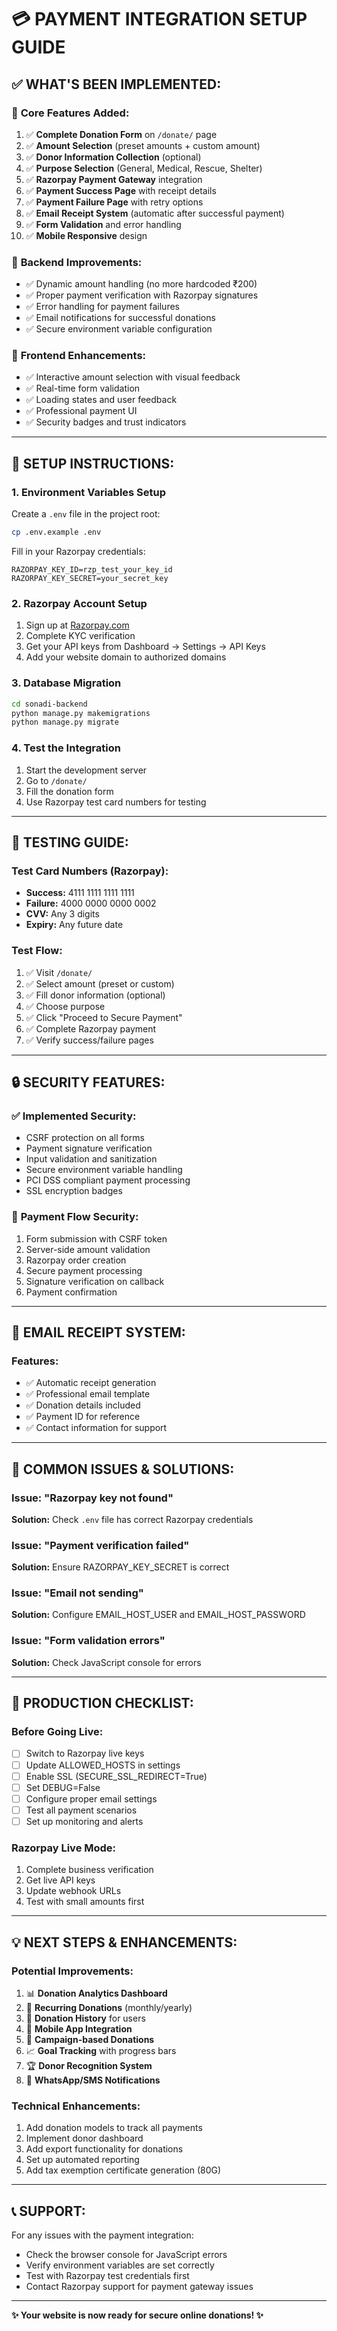 # 💳 PAYMENT INTEGRATION SETUP GUIDE

## ✅ **WHAT'S BEEN IMPLEMENTED:**

### 🚀 **Core Features Added:**
1. ✅ **Complete Donation Form** on `/donate/` page
2. ✅ **Amount Selection** (preset amounts + custom amount)
3. ✅ **Donor Information Collection** (optional)
4. ✅ **Purpose Selection** (General, Medical, Rescue, Shelter)
5. ✅ **Razorpay Payment Gateway** integration
6. ✅ **Payment Success Page** with receipt details
7. ✅ **Payment Failure Page** with retry options
8. ✅ **Email Receipt System** (automatic after successful payment)
9. ✅ **Form Validation** and error handling
10. ✅ **Mobile Responsive** design

### 🔧 **Backend Improvements:**
- ✅ Dynamic amount handling (no more hardcoded ₹200)
- ✅ Proper payment verification with Razorpay signatures
- ✅ Error handling for payment failures
- ✅ Email notifications for successful donations
- ✅ Secure environment variable configuration

### 🎨 **Frontend Enhancements:**
- ✅ Interactive amount selection with visual feedback
- ✅ Real-time form validation
- ✅ Loading states and user feedback
- ✅ Professional payment UI
- ✅ Security badges and trust indicators

---

## 🚀 **SETUP INSTRUCTIONS:**

### 1. **Environment Variables Setup**
Create a `.env` file in the project root:
```bash
cp .env.example .env
```

Fill in your Razorpay credentials:
```env
RAZORPAY_KEY_ID=rzp_test_your_key_id
RAZORPAY_KEY_SECRET=your_secret_key
```

### 2. **Razorpay Account Setup**
1. Sign up at [Razorpay.com](https://razorpay.com)
2. Complete KYC verification
3. Get your API keys from Dashboard → Settings → API Keys
4. Add your website domain to authorized domains

### 3. **Database Migration**
```bash
cd sonadi-backend
python manage.py makemigrations
python manage.py migrate
```

### 4. **Test the Integration**
1. Start the development server
2. Go to `/donate/`
3. Fill the donation form
4. Use Razorpay test card numbers for testing

---

## 🧪 **TESTING GUIDE:**

### Test Card Numbers (Razorpay):
- **Success:** 4111 1111 1111 1111
- **Failure:** 4000 0000 0000 0002
- **CVV:** Any 3 digits
- **Expiry:** Any future date

### Test Flow:
1. ✅ Visit `/donate/`
2. ✅ Select amount (preset or custom)
3. ✅ Fill donor information (optional)
4. ✅ Choose purpose
5. ✅ Click "Proceed to Secure Payment"
6. ✅ Complete Razorpay payment
7. ✅ Verify success/failure pages

---

## 🔒 **SECURITY FEATURES:**

### ✅ **Implemented Security:**
- CSRF protection on all forms
- Payment signature verification
- Input validation and sanitization
- Secure environment variable handling
- PCI DSS compliant payment processing
- SSL encryption badges

### 🔄 **Payment Flow Security:**
1. Form submission with CSRF token
2. Server-side amount validation
3. Razorpay order creation
4. Secure payment processing
5. Signature verification on callback
6. Payment confirmation

---

## 📧 **EMAIL RECEIPT SYSTEM:**

### Features:
- ✅ Automatic receipt generation
- ✅ Professional email template
- ✅ Donation details included
- ✅ Payment ID for reference
- ✅ Contact information for support

---

## 🐛 **COMMON ISSUES & SOLUTIONS:**

### Issue: "Razorpay key not found"
**Solution:** Check `.env` file has correct Razorpay credentials

### Issue: "Payment verification failed"
**Solution:** Ensure RAZORPAY_KEY_SECRET is correct

### Issue: "Email not sending"
**Solution:** Configure EMAIL_HOST_USER and EMAIL_HOST_PASSWORD

### Issue: "Form validation errors"
**Solution:** Check JavaScript console for errors

---

## 🚀 **PRODUCTION CHECKLIST:**

### Before Going Live:
- [ ] Switch to Razorpay live keys
- [ ] Update ALLOWED_HOSTS in settings
- [ ] Enable SSL (SECURE_SSL_REDIRECT=True)
- [ ] Set DEBUG=False
- [ ] Configure proper email settings
- [ ] Test all payment scenarios
- [ ] Set up monitoring and alerts

### Razorpay Live Mode:
1. Complete business verification
2. Get live API keys
3. Update webhook URLs
4. Test with small amounts first

---

## 💡 **NEXT STEPS & ENHANCEMENTS:**

### Potential Improvements:
1. 📊 **Donation Analytics Dashboard**
2. 🔄 **Recurring Donations** (monthly/yearly)
3. 💾 **Donation History** for users
4. 📱 **Mobile App Integration**
5. 🎯 **Campaign-based Donations**
6. 📈 **Goal Tracking** with progress bars
7. 🏆 **Donor Recognition System**
8. 📱 **WhatsApp/SMS Notifications**

### Technical Enhancements:
1. Add donation models to track all payments
2. Implement donor dashboard
3. Add export functionality for donations
4. Set up automated reporting
5. Add tax exemption certificate generation (80G)

---

## 📞 **SUPPORT:**

For any issues with the payment integration:
- Check the browser console for JavaScript errors
- Verify environment variables are set correctly
- Test with Razorpay test credentials first
- Contact Razorpay support for payment gateway issues

---

**✨ Your website is now ready for secure online donations! ✨**
